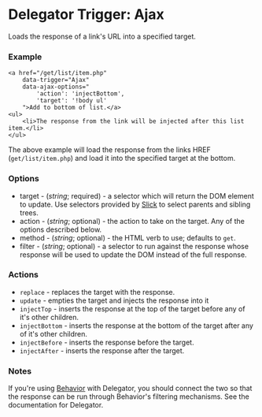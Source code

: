 Delegator Trigger: Ajax
=======================

Loads the response of a link's URL into a specified target.

### Example

	<a href="/get/list/item.php"
		data-trigger="Ajax"
		data-ajax-options="
			'action': 'injectBottom',
			'target': '!body ul'
		">Add to bottom of list.</a>
	<ul>
		<li>The response from the link will be injected after this list item.</li>
	</ul>

The above example will load the response from the links HREF (`get/list/item.php`) and load it into the specified target at the bottom.

### Options

* target - (*string*; required) - a selector which will return the DOM element to update. Use selectors provided by [Slick](https://github.com/mootools/slick) to select parents and sibling trees.
* action - (*string*; optional) - the action to take on the target. Any of the options described below.
* method - (*string*; optional) - the HTML verb to use; defaults to `get`.
* filter - (*string*; optional) - a selector to run against the response whose response will be used to update the DOM instead of the full response.

### Actions

* `replace` - replaces the target with the response.
* `update` - empties the target and injects the response into it
* `injectTop` - inserts the response at the top of the target before any of it's other children.
* `injectBottom` - inserts the response at the bottom of the target after any of it's other children.
* `injectBefore` - inserts the response before the target.
* `injectAfter` - inserts the response after the target.

### Notes

If you're using [Behavior](http://github.com/anutron/behavior) with Delegator, you should connect the two so that the response can be run through Behavior's filtering mechanisms. See the documentation for Delegator.